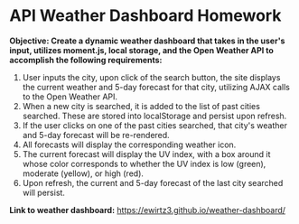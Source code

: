 # API Weather Dashboard Homework

**Objective: Create a dynamic weather dashboard that takes in the user's input, utilizes moment.js, local storage, and the Open Weather API to accomplish the following requirements:**

1. User inputs the city, upon click of the search button, the site displays the current weather and 5-day forecast for that city, utilizing AJAX calls to the Open Weather API.
2. When a new city is searched, it is added to the list of past cities searched. These are stored into localStorage and persist upon refresh.
3. If the user clicks on one of the past cities searched, that city's weather and 5-day forecast will be re-rendered.
4. All forecasts will display the corresponding weather icon.
5. The current forecast will display the UV index, with a box around it whose color corresponds to whether the UV index is low (green), moderate (yellow), or high (red).
6. Upon refresh, the current and 5-day forecast of the last city searched will persist.

**Link to weather dashboard:** https://ewirtz3.github.io/weather-dashboard/
